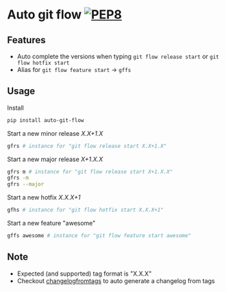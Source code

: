 Auto git flow
[![PEP8](https://img.shields.io/badge/code%20style-pep8-green.svg)](https://www.python.org/dev/peps/pep-0008/)
===

## Features

- Auto complete the versions when typing `git flow release start` or `git flow hotfix start`
- Alias for `git flow feature start` → `gffs`

## Usage

Install
```sh
pip install auto-git-flow
```

Start a new minor release *X.X+1.X*
```sh
gfrs # instance for "git flow release start X.X+1.X"
```

Start a new major release *X+1.X.X*
```sh
gfrs m # instance for "git flow release start X+1.X.X"
gfrs -m
gfrs --major
```

Start a new hotfix *X.X.X+1*
```sh
gfhs # instance for "git flow hotfix start X.X.X+1"
```

Start a new feature "awesome"
```sh
gffs awesome # instance for "git flow feature start awesome"
```

## Note

- Expected (and supported) tag format is "X.X.X"
- Checkout [changelogfromtags](https://gitlab.com/cdlr75/changelogfromtags) to auto generate a changelog from tags
